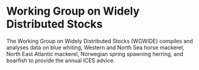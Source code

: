 # Working Group on Widely Distributed Stocks

The Working Group on Widely Distributed Stocks (WGWIDE) compiles and analyses data on blue whiting, Western and North Sea horse mackerel, North East Atlantic mackerel, Norwegian spring spawning herring, and boarfish to provide the annual ICES advice.
